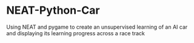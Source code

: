 # NEAT-Python-Car
Using NEAT and pygame to create an unsupervised learning of an AI car and displaying its learning progress across a race track
